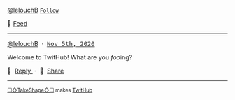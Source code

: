 



[@lelouchB](https://github.com/lelouchB)&nbsp;[`Follow`](https://github.com/lelouchB?tab=followers)



📡&nbsp;[Feed](https://raw.githubusercontent.com/lelouchB/twithub/master/README.xml)

<hr />
<p>
  
  <a href="https://github.com/lelouchB" rel="noopener noreferrer">@lelouchB</a>
  &nbsp;·&nbsp; 
  <a name="1604559451-1" href="#1604559451-1"><kbd>Nov 5th, 2020</kbd></a>
</p>

Welcome to TwitHub! What are you _foo_&#8203;ing?

<p>
  💬&nbsp;
  <a href="https://github.com/lelouchB/twithub/issues/new?body=Welcome%20to%20TwitHub!%20What%20are%20you%20_foo_%26%238203%3Bing%3F%0A%0A---" rel="noopener noreferrer">
    Reply
  </a>
  &nbsp;·&nbsp;
  👏&nbsp;
  <a href="https://twitter.com/intent/tweet?url=https://github.com/lelouchB/twithub%231604559451-1&hashtags=TwitHub">
    Share
  </a>
</p>

<p>
  <hr />
  <small><a href="https://takeshape.io">☐◇TakeShape◇☐</a> makes <a href="https://github.com/takeshape/TwitHub">TwitHub</a></small>
</p>